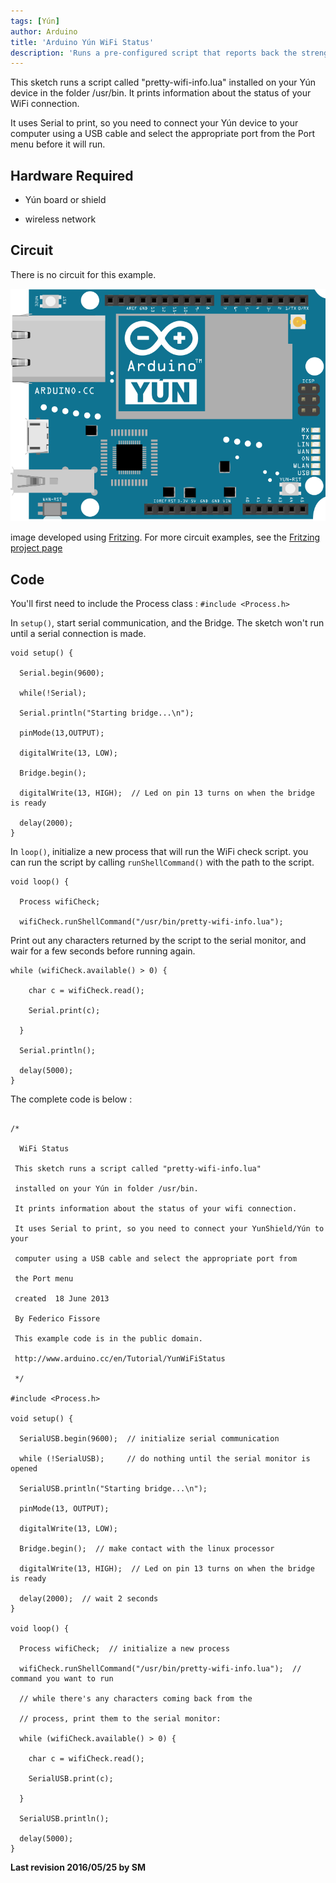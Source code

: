 ```yaml
---
tags: [Yún]
author: Arduino
title: 'Arduino Yún WiFi Status'
description: 'Runs a pre-configured script that reports back the strength of the current WiFi network.'
---
```


This sketch runs a script called "pretty-wifi-info.lua" installed on your Yún device in the folder /usr/bin. It prints information about the status of your WiFi connection.

It uses Serial to print, so you need to connect your Yún device to your computer using a USB cable and select the appropriate port from the Port menu before it will run.

## Hardware Required

- Yún board or shield

- wireless network

## Circuit

There is no circuit for this example.

![The circuit for this tutorial.](assets/Yun_Fritzing.png)

image developed using [Fritzing](http://www.fritzing.org). For more circuit examples, see the [Fritzing project page](http://fritzing.org/projects/)

## Code

You'll first need to include the Process class :
`#include <Process.h>`

In `setup()`, start serial communication, and the Bridge. The sketch won't run until a serial connection is made.

```arduino
void setup() {

  Serial.begin(9600);

  while(!Serial);

  Serial.println("Starting bridge...\n");

  pinMode(13,OUTPUT);

  digitalWrite(13, LOW);

  Bridge.begin();

  digitalWrite(13, HIGH);  // Led on pin 13 turns on when the bridge is ready

  delay(2000);
}
```

In `loop()`, initialize a new process that will run the WiFi check script. you can run the script by calling `runShellCommand()` with the path to the script.

```arduino
void loop() {

  Process wifiCheck;

  wifiCheck.runShellCommand("/usr/bin/pretty-wifi-info.lua");
```

Print out any characters returned by the script to the serial monitor, and wair for a few seconds before running again.

```arduino
while (wifiCheck.available() > 0) {

    char c = wifiCheck.read();

    Serial.print(c);

  }

  Serial.println();

  delay(5000);
}
```

The complete code is below :

```arduino

/*

  WiFi Status

 This sketch runs a script called "pretty-wifi-info.lua"

 installed on your Yún in folder /usr/bin.

 It prints information about the status of your wifi connection.

 It uses Serial to print, so you need to connect your YunShield/Yún to your

 computer using a USB cable and select the appropriate port from

 the Port menu

 created  18 June 2013

 By Federico Fissore

 This example code is in the public domain.

 http://www.arduino.cc/en/Tutorial/YunWiFiStatus

 */

#include <Process.h>

void setup() {

  SerialUSB.begin(9600);  // initialize serial communication

  while (!SerialUSB);     // do nothing until the serial monitor is opened

  SerialUSB.println("Starting bridge...\n");

  pinMode(13, OUTPUT);

  digitalWrite(13, LOW);

  Bridge.begin();  // make contact with the linux processor

  digitalWrite(13, HIGH);  // Led on pin 13 turns on when the bridge is ready

  delay(2000);  // wait 2 seconds
}

void loop() {

  Process wifiCheck;  // initialize a new process

  wifiCheck.runShellCommand("/usr/bin/pretty-wifi-info.lua");  // command you want to run

  // while there's any characters coming back from the

  // process, print them to the serial monitor:

  while (wifiCheck.available() > 0) {

    char c = wifiCheck.read();

    SerialUSB.print(c);

  }

  SerialUSB.println();

  delay(5000);
}
```


**Last revision 2016/05/25 by SM**
